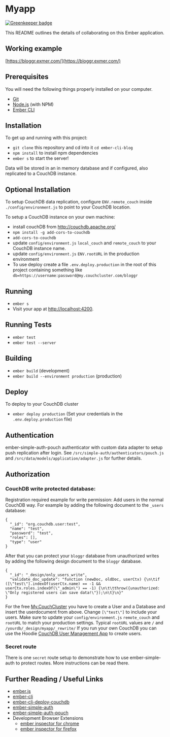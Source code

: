 # Myapp

[![Greenkeeper badge](https://badges.greenkeeper.io/broerse/ember-cli-blog.svg)](https://greenkeeper.io/)

This README outlines the details of collaborating on this Ember application.

## Working example

[https://bloggr.exmer.com/](https://bloggr.exmer.com/)

## Prerequisites

You will need the following things properly installed on your computer.

* [Git](http://git-scm.com/)
* [Node.js](http://nodejs.org/) (with NPM)
* [Ember CLI](http://ember-cli.com/)

## Installation

To get up and running with this project:

* `git clone` this repository and cd into it `cd ember-cli-blog`
* `npm install` to install npm dependencies
* `ember s` to start the server!

Data will be stored in an in memory database and if configured, also replicated to a CouchDB instance.

## Optional Installation

To setup CouchDB data replication, configure `ENV.remote_couch` inside `./config/environment.js` to point to your CouchDB location.

To setup a CouchDB instance on your own machine:

* install couchDB from http://couchdb.apache.org/
* `npm install -g add-cors-to-couchdb`
* `add-cors-to-couchdb`
* update `config/environment.js` `local_couch` and `remote_couch` to your CouchDB
  instance name.
* update `config/environment.js` `ENV.rootURL` in the production environment
* To use deploy create a file `.env.deploy.production` in the root of this project containing something like `db=https://username:password@my.couchcluster.com/bloggr`


## Running

* `ember s`
* Visit your app at [http://localhost:4200](http://localhost:4200).

## Running Tests

* `ember test`
* `ember test --server`

## Building

* `ember build` (development)
* `ember build --environment production` (production)

## Deploy

To deploy to your CouchDB cluster

* `ember deploy production` (Set your credentials in the `.env.deploy.production` file)

## Authentication

ember-simple-auth-pouch authenticator with custom data adapter to setup push replication after login. See `/src/simple-auth/authenticators/pouch.js` and `/src/data/models/application/adapter.js` for further details.

## Authorization

### CouchDB write protected database:

Registration required example for write permission: Add users in the normal CouchDB way.
For example by adding the following document to the `_users` database:
```
{
  "_id": "org.couchdb.user:test",
  "name": "test",
  "password": "test",
  "roles": [],
  "type": "user"
}
```

After that you can protect your `bloggr` database from unauthorized writes by adding the following design document to the `bloggr` database.
```
{
  "_id": "_design/only_users_write",
  "validate_doc_update": "function (newDoc, oldDoc, userCtx) {\n\tif ([\"test\"].indexOf(userCtx.name) == -1 && userCtx.roles.indexOf(\"_admin\") == -1) {\n\t\tthrow({unauthorized: \"Only registered users can save data!\"});\n\t}\n}"
}
```

For the free [My.CouchCluster](https://couchcluser.com) you have to create a User and a Database and insert the userdocument from above. Change `[\"test\"]` to include your users. Make sure to update your `config/environment.js` `remote_couch` and `rootURL` to match your production settings. Typical `rootURL` values are `/` and `/yourdb/_design/myapp/_rewrite/` If you run your own CouchDB you can use the Hoodie [CouchDB User Management App](https://gr2m.github.io/couchdb-user-management-app/) to create users.

### Secret route

There is one `secret` route setup to demonstrate how to use ember-simple-auth to protect routes. More instructions can be read there.

## Further Reading / Useful Links

* [ember.js](http://emberjs.com/)
* [ember-cli](http://ember-cli.com/)
* [ember-cli-deploy-couchdb](https://github.com/martinic/ember-cli-deploy-couchdb)
* [ember-simple-auth](https://ember-simple-auth.com/)
* [ember-simple-auth-pouch](https://github.com/martinic/ember-simple-auth-pouch)
* Development Browser Extensions
  * [ember inspector for chrome](https://chrome.google.com/webstore/detail/ember-inspector/bmdblncegkenkacieihfhpjfppoconhi)
  * [ember inspector for firefox](https://addons.mozilla.org/en-US/firefox/addon/ember-inspector/)
